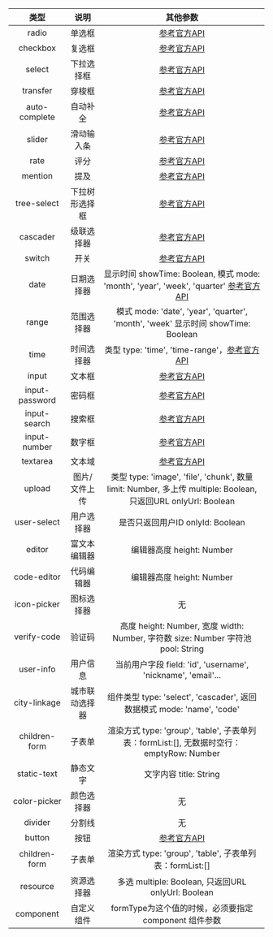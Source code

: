 | 类型 | 说明 | 其他参数 |
|:---:|:---:|:---:|
| radio | 单选框 | [参考官方API](https://arco.design/vue/component/radio#API) |
| checkbox | 复选框 | [参考官方API](https://arco.design/vue/component/checkbox#API) |
| select | 下拉选择框 | [参考官方API](https://arco.design/vue/component/select#API) |
| transfer | 穿梭框 | [参考官方API](https://arco.design/vue/component/transfer#API)  |
| auto-complete | 自动补全 | [参考官方API](https://arco.design/vue/component/auto-complete#API)  |
| slider | 滑动输入条 | [参考官方API](https://arco.design/vue/component/slider#API)  |
| rate | 评分 | [参考官方API](https://arco.design/vue/component/rate#API)  |
| mention | 提及 | [参考官方API](https://arco.design/vue/component/mention#API)  |
| tree-select | 下拉树形选择框 | [参考官方API](https://arco.design/vue/component/tree-select#API) |
| cascader | 级联选择器 | [参考官方API](https://arco.design/vue/component/cascader#API) |
| switch| 开关 | [参考官方API](https://arco.design/vue/component/switch#API) |
| date | 日期选择器 | 显示时间 showTime: Boolean, 模式 mode: 'month', 'year', 'week', 'quarter' [参考官方API](https://arco.design/vue/component/date-picker#API) |
| range | 范围选择器 | 模式 mode: 'date', 'year', 'quarter', 'month', 'week' 显示时间 showTime: Boolean  |
| time | 时间选择器 | 类型 type: 'time', 'time-range'，[参考官方API](https://arco.design/vue/component/time-picker#API) |
| input | 文本框 | [参考官方API](https://arco.design/vue/component/input#API) |
| input-password | 密码框 | [参考官方API](https://arco.design/vue/component/input#API) |
| input-search | 搜索框 | [参考官方API](https://arco.design/vue/component/input#API) |
| input-number | 数字框 | [参考官方API](https://arco.design/vue/component/input-number#API) |
| textarea | 文本域 | [参考官方API](https://arco.design/vue/component/textarea#API) |
| upload | 图片/文件上传 | 类型 type: 'image', 'file', 'chunk', 数量 limit: Number, 多上传 multiple: Boolean, 只返回URL onlyUrl: Boolean |
| user-select | 用户选择器 | 是否只返回用户ID onlyId: Boolean |
| editor | 富文本编辑器 | 编辑器高度 height: Number |
| code-editor | 代码编辑器 | 编辑器高度 height: Number |
| icon-picker | 图标选择器 | 无 |
| verify-code | 验证码 | 高度 height: Number, 宽度 width: Number, 字符数 size: Number 字符池 pool: String |
| user-info | 用户信息 | 当前用户字段 field: 'id', 'username', 'nickname', 'email'... |
| city-linkage | 城市联动选择器 | 组件类型 type: 'select', 'cascader', 返回数据模式 mode: 'name', 'code' |
| children-form | 子表单 |渲染方式 type: 'group', 'table', 子表单列表：formList:[], 无数据时空行：emptyRow: Number |
| static-text | 静态文字 | 文字内容 title: String |
| color-picker | 颜色选择器 | 无 |
| divider | 分割线 | 无 |
| button | 按钮 | [参考官方API](https://arco.design/vue/component/button#API) |
| children-form | 子表单 |渲染方式 type: 'group', 'table', 子表单列表：formList:[] |
| resource | 资源选择器 | 多选 multiple: Boolean, 只返回URL onlyUrl: Boolean |
| component | 自定义组件 | formType为这个值的时候，必须要指定 component 组件参数 |